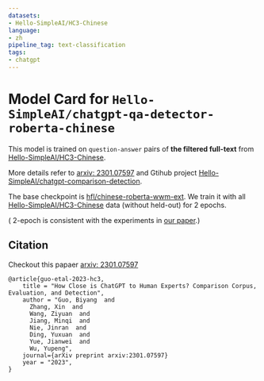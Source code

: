 ```yaml
---
datasets:
- Hello-SimpleAI/HC3-Chinese
language:
- zh
pipeline_tag: text-classification
tags:
- chatgpt
---
```


# Model Card for `Hello-SimpleAI/chatgpt-qa-detector-roberta-chinese`

This model is trained on `question-answer` pairs of **the filtered full-text** from [Hello-SimpleAI/HC3-Chinese](https://huggingface.co/datasets/Hello-SimpleAI/HC3-Chinese).

More details refer to [arxiv: 2301.07597](https://arxiv.org/abs/2301.07597) and Gtihub project [Hello-SimpleAI/chatgpt-comparison-detection](https://github.com/Hello-SimpleAI/chatgpt-comparison-detection).


The base checkpoint is [hfl/chinese-roberta-wwm-ext](https://huggingface.co/hfl/chinese-roberta-wwm-ext).
We train it with all [Hello-SimpleAI/HC3-Chinese](https://huggingface.co/datasets/Hello-SimpleAI/HC3-Chinese) data (without held-out) for 2 epochs.

( 2-epoch is consistent with the experiments in [our paper](https://arxiv.org/abs/2301.07597).)


## Citation

Checkout this papaer [arxiv: 2301.07597](https://arxiv.org/abs/2301.07597)

```
@article{guo-etal-2023-hc3,
    title = "How Close is ChatGPT to Human Experts? Comparison Corpus, Evaluation, and Detection",
    author = "Guo, Biyang  and
      Zhang, Xin  and
      Wang, Ziyuan  and
      Jiang, Minqi  and
      Nie, Jinran  and
      Ding, Yuxuan  and
      Yue, Jianwei  and
      Wu, Yupeng",
    journal={arXiv preprint arxiv:2301.07597}
    year = "2023",
}
```
